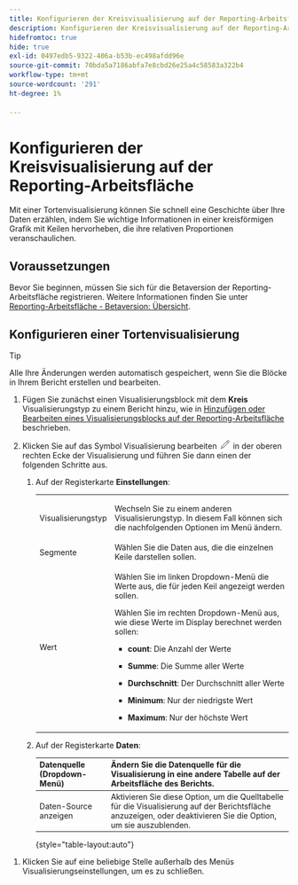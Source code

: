 ```yaml
---
title: Konfigurieren der Kreisvisualisierung auf der Reporting-Arbeitsfläche
description: Konfigurieren der Kreisvisualisierung auf der Reporting-Arbeitsfläche
hidefromtoc: true
hide: true
exl-id: 0497edb5-9322-406a-b53b-ec498afdd96e
source-git-commit: 70bda5a7186abfa7e8cbd26e25a4c58583a322b4
workflow-type: tm+mt
source-wordcount: '291'
ht-degree: 1%

---
```


# Konfigurieren der Kreisvisualisierung auf der Reporting-Arbeitsfläche

Mit einer Tortenvisualisierung können Sie schnell eine Geschichte über Ihre Daten erzählen, indem Sie wichtige Informationen in einer kreisförmigen Grafik mit Keilen hervorheben, die ihre relativen Proportionen veranschaulichen.

## Voraussetzungen

Bevor Sie beginnen, müssen Sie sich für die Betaversion der Reporting-Arbeitsfläche registrieren. Weitere Informationen finden Sie unter [Reporting-Arbeitsfläche - Betaversion: Übersicht](/help/quicksilver/product-announcements/betas/canvas-dashboards-beta/reporting-canvas-beta-overview.md).

## Konfigurieren einer Tortenvisualisierung

>[!TIP]
>
>Alle Ihre Änderungen werden automatisch gespeichert, wenn Sie die Blöcke in Ihrem Bericht erstellen und bearbeiten.

1. Fügen Sie zunächst einen Visualisierungsblock mit dem **Kreis** Visualisierungstyp zu einem Bericht hinzu, wie in [Hinzufügen oder Bearbeiten eines Visualisierungsblocks auf der Reporting-Arbeitsfläche](../../../reports-and-dashboards/reporting-canvas/visualization-blocks/add-or-edit-report-visualization.md) beschrieben.

1. Klicken Sie auf das Symbol Visualisierung bearbeiten ![Bearbeiten](assets/edit-icon.png) in der oberen rechten Ecke der Visualisierung und führen Sie dann einen der folgenden Schritte aus.

   1. Auf der Registerkarte **Einstellungen**:

      <table style="table-layout:auto">
       <col>
       <col>
       <tbody>
        <tr>
         <td role="rowheader">Visualisierungstyp</td>
         <td><p>Wechseln Sie zu einem anderen Visualisierungstyp. In diesem Fall können sich die nachfolgenden Optionen im Menü ändern.</p></td>
        </tr>
        <tr>
         <td role="rowheader">Segmente</td>
         <td>Wählen Sie die Daten aus, die die einzelnen Keile darstellen sollen.</td>
        </tr>
        <tr>
         <td role="rowheader">Wert</td>
         <td><p>Wählen Sie im linken Dropdown-Menü die Werte aus, die für jeden Keil angezeigt werden sollen.</p><p>Wählen Sie im rechten Dropdown-Menü aus, wie diese Werte im Display berechnet werden sollen:</p>
          <ul>
           <li><p><b>count</b>: Die Anzahl der Werte</p></li>
           <li><p><b>Summe</b>: Die Summe aller Werte </p></li>
           <li><p><b>Durchschnitt</b>: Der Durchschnitt aller Werte</p></li>
           <li><p><b>Minimum</b>: Nur der niedrigste Wert</p></li>
           <li><p><b>Maximum</b>: Nur der höchste Wert</p></li>
          </ul></td>
        </tr>
       </tbody>
      </table>

   1. Auf der Registerkarte **Daten**:

      | Datenquelle (Dropdown-Menü) | Ändern Sie die Datenquelle für die Visualisierung in eine andere Tabelle auf der Arbeitsfläche des Berichts. |
      |---|---|
      | Daten-Source anzeigen | Aktivieren Sie diese Option, um die Quelltabelle für die Visualisierung auf der Berichtsfläche anzuzeigen, oder deaktivieren Sie die Option, um sie auszublenden. |

      {style="table-layout:auto"}

<!--   
      NOLAN-FLAG: convert table to html. 
      -->

1. Klicken Sie auf eine beliebige Stelle außerhalb des Menüs Visualisierungseinstellungen, um es zu schließen.
